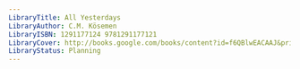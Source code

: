 ```yaml
---
LibraryTitle: All Yesterdays
LibraryAuthor: C.M. Kösemen
LibraryISBN: 1291177124 9781291177121
LibraryCover: http://books.google.com/books/content?id=f6QBlwEACAAJ&printsec=frontcover&img=1&zoom=1&source=gbs_api
LibraryStatus: Planning
---
```

